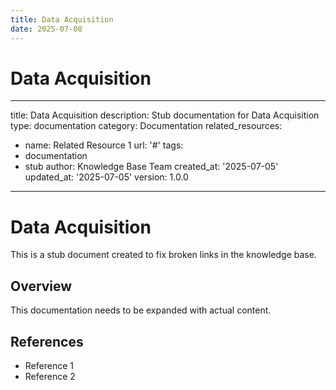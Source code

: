 ```yaml
---
title: Data Acquisition
date: 2025-07-08
---
```


# Data Acquisition

---
title: Data Acquisition
description: Stub documentation for Data Acquisition
type: documentation
category: Documentation
related_resources:
- name: Related Resource 1
  url: '#'
tags:
- documentation
- stub
author: Knowledge Base Team
created_at: '2025-07-05'
updated_at: '2025-07-05'
version: 1.0.0
---

# Data Acquisition

This is a stub document created to fix broken links in the knowledge base.

## Overview

This documentation needs to be expanded with actual content.

## References

- Reference 1
- Reference 2
